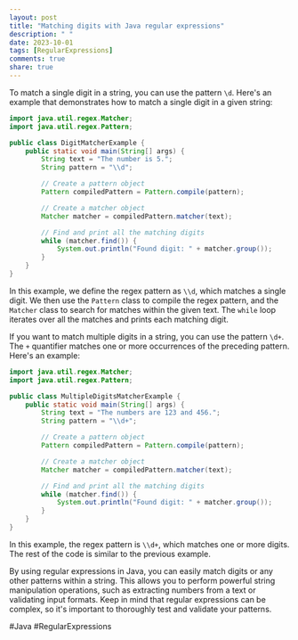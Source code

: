 ```yaml
---
layout: post
title: "Matching digits with Java regular expressions"
description: " "
date: 2023-10-01
tags: [RegularExpressions]
comments: true
share: true
---
```


To match a single digit in a string, you can use the pattern `\d`. Here's an example that demonstrates how to match a single digit in a given string:

```java
import java.util.regex.Matcher;
import java.util.regex.Pattern;

public class DigitMatcherExample {
    public static void main(String[] args) {
        String text = "The number is 5.";
        String pattern = "\\d";

        // Create a pattern object
        Pattern compiledPattern = Pattern.compile(pattern);

        // Create a matcher object
        Matcher matcher = compiledPattern.matcher(text);

        // Find and print all the matching digits
        while (matcher.find()) {
            System.out.println("Found digit: " + matcher.group());
        }
    }
}
```

In this example, we define the regex pattern as `\\d`, which matches a single digit. We then use the `Pattern` class to compile the regex pattern, and the `Matcher` class to search for matches within the given text. The `while` loop iterates over all the matches and prints each matching digit.

If you want to match multiple digits in a string, you can use the pattern `\d+`. The `+` quantifier matches one or more occurrences of the preceding pattern. Here's an example:

```java
import java.util.regex.Matcher;
import java.util.regex.Pattern;

public class MultipleDigitsMatcherExample {
    public static void main(String[] args) {
        String text = "The numbers are 123 and 456.";
        String pattern = "\\d+";

        // Create a pattern object
        Pattern compiledPattern = Pattern.compile(pattern);

        // Create a matcher object
        Matcher matcher = compiledPattern.matcher(text);

        // Find and print all the matching digits
        while (matcher.find()) {
            System.out.println("Found digit: " + matcher.group());
        }
    }
}
```

In this example, the regex pattern is `\\d+`, which matches one or more digits. The rest of the code is similar to the previous example.

By using regular expressions in Java, you can easily match digits or any other patterns within a string. This allows you to perform powerful string manipulation operations, such as extracting numbers from a text or validating input formats. Keep in mind that regular expressions can be complex, so it's important to thoroughly test and validate your patterns.

#Java #RegularExpressions